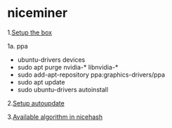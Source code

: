 # niceminer

1.[Setup the box](https://www.pugetsystems.com/labs/hpc/The-Best-Way-To-Install-Ubuntu-18-04-with-NVIDIA-Drivers-and-any-Desktop-Flavor-1178/)

1a. ppa
* ubuntu-drivers devices
* sudo apt purge nvidia-\* libnvidia-\*
* sudo add-apt-repository ppa:graphics-drivers/ppa
* sudo apt update
* sudo ubuntu-drivers autoinstall


2.[Setup autoupdate](https://help.ubuntu.com/lts/serverguide/automatic-updates.html)

3.[Available algorithm in nicehash](https://www.nicehash.com/algorithm)
